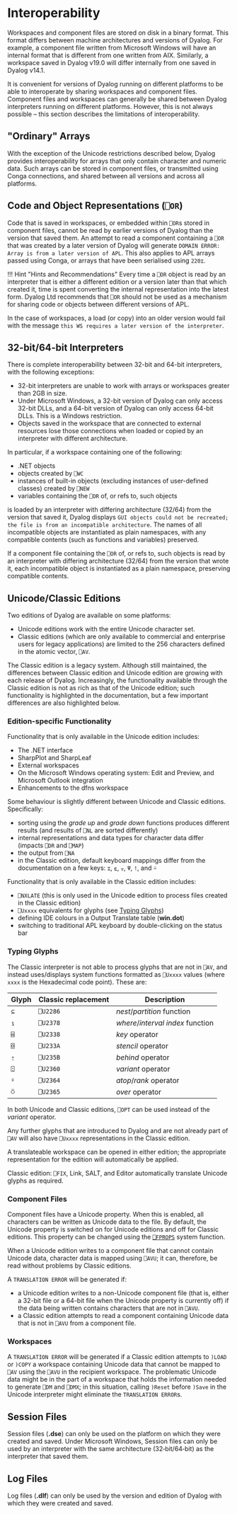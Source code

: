 # Interoperability

Workspaces and component files are stored on disk in a binary format. This format differs between machine architectures and versions of Dyalog. For example, a component file written from Microsoft Windows will have an internal format that is different from one written from AIX. Similarly, a workspace saved in Dyalog v19.0 will differ internally from one saved in Dyalog v14.1.

It is convenient for versions of Dyalog running on different platforms to be able to interoperate by sharing workspaces and component files. Component files and workspaces can generally be shared between Dyalog interpreters running on different platforms. However, this is not always possible – this section describes the limitations of interoperability.

## "Ordinary" Arrays

With the exception of the Unicode restrictions described below, Dyalog provides interoperability for arrays that only contain character and numeric data. Such arrays can be stored in component files, or transmitted using Conga connections, and shared between all versions and across all platforms.  

## Code and Object Representations (`⎕OR`)
Code that is saved in workspaces, or embedded within `⎕OR`s stored in component files, cannot be read by earlier versions of Dyalog than the version that saved them. An attempt to read a component containing a `⎕OR` that was created by a later version of Dyalog will generate `DOMAIN ERROR: Array is from a later version of APL`. This also applies to APL arrays passed using Conga, or arrays that have been serialised using `220⌶`.

!!! Hint "Hints and Recommendations"
    Every time a `⎕OR` object is read by an interpreter that is either a different edition or a version later than that which created it, time is spent converting the internal representation into the latest form. Dyalog Ltd recommends that `⎕OR` should not be used as a mechanism for sharing code or objects between different versions of APL.

In the case of workspaces, a load (or copy) into an older version would fail with the message `this WS requires a later version of the interpreter`.

## 32-bit/64-bit Interpreters
There is complete interoperability between 32-bit and 64-bit interpreters, with the following exceptions:  

* 32-bit interpreters are unable to work with arrays or workspaces greater than 2GB in size.
* Under Microsoft Windows, a 32-bit version of Dyalog can only access 32-bit
DLLs, and a 64-bit version of Dyalog can only access 64-bit DLLs. This is a Windows restriction.
* Objects saved in the workspace that are connected to external resources lose
those connections when loaded or copied by an interpreter with different architecture.

In particular, if a workspace containing one of the following:  

* .NET objects
* objects created by `⎕WC`
* instances of built-in objects (excluding instances of user-defined classes) created by `⎕NEW`
* variables containing the `⎕OR` of, or refs to, such objects

is loaded by an interpreter with differing architecture (32/64) from the version that saved it, Dyalog displays `GUI objects could not be recreated; the file is from an incompatible architecture`. The names of all incompatible objects are instantiated as plain namespaces, with any compatible contents (such as functions and variables) preserved.

If a component file containing the `⎕OR` of, or refs to, such objects is read by an interpreter with differing architecture (32/64) from the version that wrote it, each incompatible object is instantiated as a plain namespace, preserving compatible contents.

## Unicode/Classic Editions
Two editions of Dyalog are available on some platforms:  

* Unicode editions work with the entire Unicode character set.
* Classic editions (which are only available to commercial and enterprise users for legacy applications) are limited to the 256 characters defined in the atomic vector, `⎕AV`.

The Classic edition is a legacy system. Although still maintained, the differences between Classic edition and Unicode edition are growing with each release of Dyalog. Increasingly, the functionality available through the Classic edition is not as rich as that of the Unicode edition; such functionality is highlighted in the documentation, but a few important differences are also highlighted below.

### Edition-specific Functionality

Functionality that is only available in the Unicode edition includes:  

* The .NET interface
* SharpPlot and SharpLeaf
* External workspaces
* On the Microsoft Windows operating system: Edit and Preview, and Microsoft Outlook integration
* Enhancements to the dfns workspace

Some behaviour is slightly different between Unicode and Classic editions. Specifically:  

* sorting using the _grade up_ and _grade down_ functions produces different results (and results of `⎕NL` are sorted differently)
* internal representations and data types for character data differ (impacts `⎕DR` and `⎕MAP`)
* the output from `⎕NA`
* in the Classic edition, default keyboard mappings differ from the documentation on a few keys: `⌶`, `⍷`, `⍪`, `⍫`, `!`, and `⍨`

Functionality that is only available in the Classic edition includes:  

* `⎕NXLATE` (this is only used in the Unicode edition to process files created in the Classic edition)
* `⎕Uxxxx` equivalents for glyphs (see [Typing Glyphs](#typing-glyphs))
* defining IDE colours in a Output Translate table (**win.dot**)
* switching to traditional APL keyboard by double-clicking on the status bar

### Typing Glyphs

The Classic interpreter is not able to process glyphs that are not in `⎕AV`, and instead uses/displays system functions formatted as `⎕Uxxxx` values (where `xxxx` is the Hexadecimal code point). These are:

|Glyph|Classic replacement|Description|
|---|----|----------------------------------|
| `⊆` | `⎕U2286` | _nest_/_partition_ function |
| `⍸` | `⎕U2378` | _where_/_interval index_ function |
| `⌸` | `⎕U2338` | _key_ operator |
| `⌺` | `⎕U233A` | _stencil_ operator |
| `⍛` | `⎕U235B` | _behind_ operator |
| `⍠` | `⎕U2360` | _variant_ operator |
| `⍤` | `⎕U2364` | _atop_/_rank_ operator|
| `⍥` | `⎕U2365` | _over_ operator |

In both Unicode and Classic editions, `⎕OPT` can be used instead of the _variant_ operator.

Any further glyphs that are introduced to Dyalog and are not already part of `⎕AV` will also have `⎕Uxxxx` representations in the Classic edition.

A translateable workspace can be opened in either edition; the appropriate representation for the edition will automatically be applied.

Classic edition: `⎕FIX`, Link, SALT, and Editor automatically translate Unicode glyphs as required.

### Component Files

Component files have a Unicode property. When this is enabled, all characters can be written as Unicode data to the file. By default, the Unicode property is switched on for Unicode editions and off for Classic editions. This property can be changed using the [`⎕FPROPS`](../../language-reference-guide/system-functions/fprops/) system function.

When a Unicode edition writes to a component file that cannot contain Unicode data, character data is mapped using `⎕AVU`; it can, therefore, be read without problems by Classic editions.

A `TRANSLATION ERROR` will be generated if:  

* a Unicode edition writes to a non-Unicode component file (that is, either a 32-bit file or a 64-bit file when the Unicode property is currently off) if the data being written contains characters that are not in `⎕AVU`.
* a Classic edition attempts to read a component containing Unicode data that is not in `⎕AVU` from a component file.

### Workspaces

A `TRANSLATION ERROR` will be generated if a Classic edition attempts to `)LOAD` or `)COPY` a workspace containing Unicode data that cannot be mapped to `⎕AV` using the `⎕AVU` in the recipient workspace. The problematic Unicode data might be in the part of a workspace that holds the information needed to generate `⎕DM` and `⎕DMX`; in this situation, calling `)Reset` before `)Save` in the Unicode interpreter might eliminate the `TRANSLATION ERROR`s.

## Session Files
Session files (**.dse**) can only be used on the platform on which they were created and saved. Under Microsoft Windows, Session files can only be used by an interpreter with the same architecture (32&#8209;bit/64&#8209;bit) as the interpreter that saved them.

## Log Files
Log files (**.dlf**) can only be used by the version and edition of Dyalog with which they were created and saved. 







